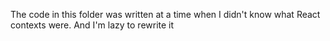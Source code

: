 The code in this folder was written at a time when I didn't know what React contexts were. And I'm lazy to rewrite it